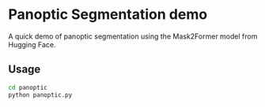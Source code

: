 # Panoptic Segmentation demo

A quick demo of panoptic segmentation using the Mask2Former model from Hugging Face.

## Usage

```bash
cd panoptic
python panoptic.py
```
